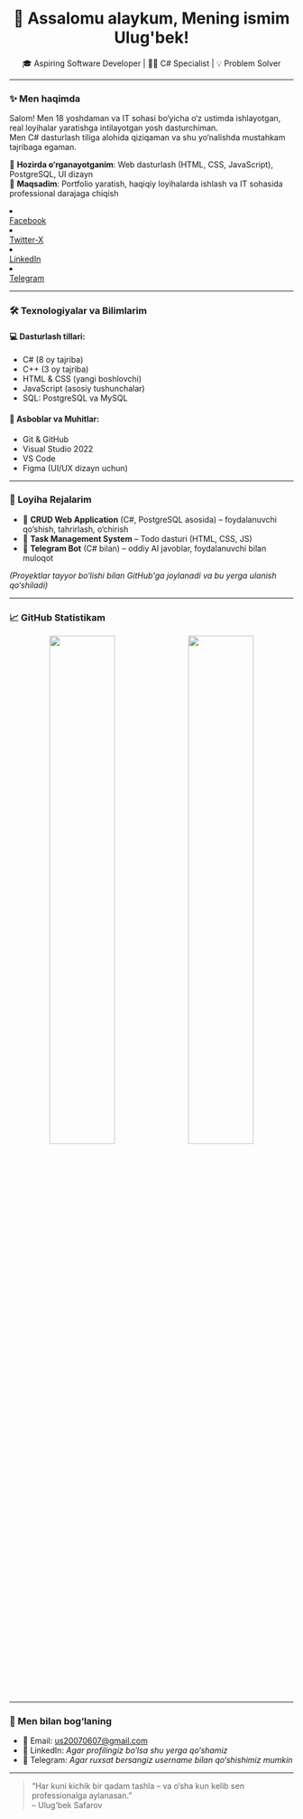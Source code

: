 <h1 align="center">👋 Assalomu alaykum, Mening ismim Ulug'bek!</h1>
<p align="center">
  🎓 Aspiring Software Developer | 👨‍💻 C# Specialist | 💡 Problem Solver
</p>

---

### ✨ Men haqimda

Salom! Men 18 yoshdaman va IT sohasi bo‘yicha o‘z ustimda ishlayotgan, real loyihalar yaratishga intilayotgan yosh dasturchiman.  
Men C# dasturlash tiliga alohida qiziqaman va shu yo‘nalishda mustahkam tajribaga egaman.

🔭 **Hozirda o‘rganayotganim**: Web dasturlash (HTML, CSS, JavaScript), PostgreSQL, UI dizayn  
📌 **Maqsadim**: Portfolio yaratish, haqiqiy loyihalarda ishlash va IT sohasida professional darajaga chiqish  
 <li>
                                    <a href="https://www.facebook.com/profile.php?id=61577179508263" class="contact-social-link" target="_blank" aria-label="Facebook">
                                        <div class="tooltip">Facebook</div>
                                        <i class="ri-facebook-fill"></i>
                                    </a>
                                </li>
                                <li>
                                    <a href="https://x.com/SafarovUlugbekS" class="contact-social-link" target="_blank" aria-label="Twitter-X">
                                        <div class="tooltip">Twitter-X</div>
                                        <i class="ri-twitter-x-line"></i>
                                    </a>
                                </li>
                                <li>
                                    <a href="https://www.linkedin.com/in/ulug-bekjon-safarov-1a2b112a7/?lipi=urn%3Ali%3Apage%3Ad_flagship3_feed%3BiP%2FfTe0BS2mrn7jcNgYAdQ%3D%3D" class="contact-social-link" target="_blank" aria-label="LinkedIn">
                                        <div class="tooltip">LinkedIn</div>
                                        <i class="ri-linkedin-fill"></i>
                                    </a>
                                </li>
                                <li>
                                    <a href="https://t.me/SafarovU" class="contact-social-link" target="_blank" aria-label="Telegram">
                                        <div class="tooltip">Telegram</div>
                                        <i class="ri-telegram-fill"></i>
                                    </a>
                                </li>

---

### 🛠️ Texnologiyalar va Bilimlarim

#### 💻 Dasturlash tillari:
- C# (8 oy tajriba)
- C++ (3 oy tajriba)
- HTML & CSS (yangi boshlovchi)
- JavaScript (asosiy tushunchalar)
- SQL: PostgreSQL va MySQL

#### 🔧 Asboblar va Muhitlar:
- Git & GitHub
- Visual Studio 2022
- VS Code
- Figma (UI/UX dizayn uchun)

---

### 🚀 Loyiha Rejalarim

- 🔨 **CRUD Web Application** (C#, PostgreSQL asosida) – foydalanuvchi qo‘shish, tahrirlash, o‘chirish
- 📝 **Task Management System** – Todo dasturi (HTML, CSS, JS)
- 🤖 **Telegram Bot** (C# bilan) – oddiy AI javoblar, foydalanuvchi bilan muloqot

*(Proyektlar tayyor bo‘lishi bilan GitHub'ga joylanadi va bu yerga ulanish qo‘shiladi)*

---

### 📈 GitHub Statistikam

<p align="center">
  <img src="https://github-readme-stats.vercel.app/api?username=Ulugbekjon2007&show_icons=true&theme=github_dark" width="48%" />
  <img src="https://github-readme-stats.vercel.app/api/top-langs/?username=Ulugbekjon2007&layout=compact&theme=github_dark" width="48%" />
</p>

---

### 🤝 Men bilan bog‘laning

- 📧 Email: us20070607@gmail.com  
- 💼 LinkedIn: *Agar profilingiz bo‘lsa shu yerga qo‘shamiz*
- 📱 Telegram: *Agar ruxsat bersangiz username bilan qo‘shishimiz mumkin*

---

> “Har kuni kichik bir qadam tashla – va o‘sha kun kelib sen professionalga aylanasan.”  
> – Ulug'bek Safarov
